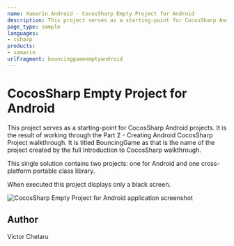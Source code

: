 ```yaml
---
name: Xamarin.Android - CocosSharp Empty Project for Android
description: This project serves as a starting-point for CocosSharp Android projects. It is the result of working through the Part 2 - Creating Android...
page_type: sample
languages:
- csharp
products:
- xamarin
urlFragment: bouncinggameemptyandroid
---
```

# CocosSharp Empty Project for Android

This project serves as a starting-point for CocosSharp Android projects.  It is the result of working through the Part 2 - Creating Android CocosSharp Project walkthrough.  It is titled BouncingGame as that is the name of the project created by the full Introduction to CocosSharp walkthrough.

This single solution contains two projects:  one for Android and one cross-platform portable class library.

When executed this project displays only a black screen.

![CocosSharp Empty Project for Android application screenshot](Screenshots/Screenshot1.png "CocosSharp Empty Project for Android application screenshot")

## Author

Victor Chelaru